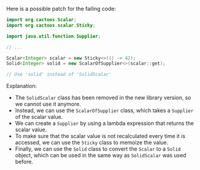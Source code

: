Here is a possible patch for the failing code:

```java
import org.cactoos.Scalar;
import org.cactoos.scalar.Sticky;

import java.util.function.Supplier;

// ...

Scalar<Integer> scalar = new Sticky<>(() -> 42);
Solid<Integer> solid = new ScalarOfSupplier<>(scalar::get);

// Use 'solid' instead of 'SolidScalar'
```

Explanation:

* The `SolidScalar` class has been removed in the new library version, so we cannot use it anymore.
* Instead, we can use the `ScalarOfSupplier` class, which takes a `Supplier` of the scalar value.
* We can create a `Supplier` by using a lambda expression that returns the scalar value.
* To make sure that the scalar value is not recalculated every time it is accessed, we can use the `Sticky` class to memoize the value.
* Finally, we can use the `Solid` class to convert the `Scalar` to a `Solid` object, which can be used in the same way as `SolidScalar` was used before.